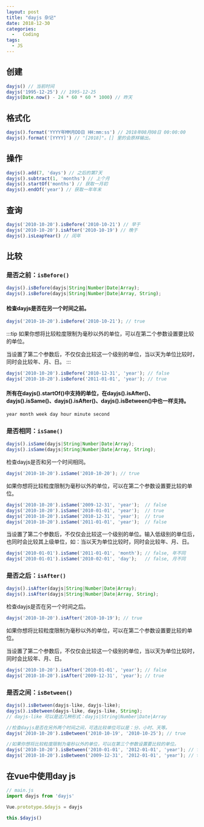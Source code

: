 ```yaml
---
layout: post
title: "dayjs 杂记"
date: 2018-12-30
categories:
  -   Coding
tags:
  - JS
---
```


##  创建
```js
dayjs() // 当前时间
dayjs('1995-12-25') // 1995-12-25
dayjs(Date.now() - 24 * 60 * 60 * 1000) // 昨天
```
##  格式化
```js
dayjs().format('YYYY年MM月DD日 HH:mm:ss') // 2018年08月08日 00:00:00
dayjs().format('[YYYY]') // "[2018]"。[] 里的会原样输出。
```
##  操作
```js
dayjs().add(7, 'days') // 之后的第7天
dayjs().subtract(1, 'months') // 上个月
dayjs().startOf('months') // 获取一月初 
dayjs().endOf('year') // 获取一年年末
```
##  查询
```js
dayjs('2010-10-20').isBefore('2010-10-21') // 早于
dayjs('2010-10-20').isAfter('2010-10-19') // 晚于
dayjs().isLeapYear() // 闰年
```

## 比较
### 是否之前：`isBefore()`
```js
dayjs().isBefore(dayjs|String|Number|Date|Array);
dayjs().isBefore(dayjs|String|Number|Date|Array, String);
```
####  检查dayjs是否在另一个时间之前。
```js
dayjs('2010-10-20').isBefore('2010-10-21'); // true
```
:::tip
如果你想将比较粒度限制为毫秒以外的单位，可以在第二个参数设置要比较的单位。

当设置了第二个参数后，不仅仅会比较这一个级别的单位，当以天为单位比较时，同时会比较年、月、日。
:::
```js
dayjs('2010-10-20').isBefore('2010-12-31', 'year'); // false
dayjs('2010-10-20').isBefore('2011-01-01', 'year'); // true
```
####  所有在dayjs().startOf()中支持的单位，在dayjs().isAfter()、dayjs().isSame()、dayjs().isAfter()、dayjs().isBetween()中也一样支持。

```js
year month week day hour minute second
```
### 是否相同：`isSame()`
```js
dayjs().isSame(dayjs|String|Number|Date|Array);
dayjs().isSame(dayjs|String|Number|Date|Array, String);
```
检查dayjs是否和另一个时间相同。
```js
dayjs('2010-10-20').isSame('2010-10-20'); // true
```
如果你想将比较粒度限制为毫秒以外的单位，可以在第二个参数设置要比较的单位。
```js
dayjs('2010-10-20').isSame('2009-12-31', 'year');  // false
dayjs('2010-10-20').isSame('2010-01-01', 'year');  // true
dayjs('2010-10-20').isSame('2010-12-31', 'year');  // true
dayjs('2010-10-20').isSame('2011-01-01', 'year');  // false
```
当设置了第二个参数后，不仅仅会比较这一个级别的单位。输入低级别的单位后，也同时会比较其上级单位，如：当以天为单位比较时，同时会比较年、月、日。
```js
dayjs('2010-01-01').isSame('2011-01-01', 'month'); // false, 年不同
dayjs('2010-01-01').isSame('2010-02-01', 'day');   // false, 月不同
```
### 是否之后：`isAfter()`
```js
dayjs().isAfter(dayjs|String|Number|Date|Array);
dayjs().isAfter(dayjs|String|Number|Date|Array, String);
```
检查dayjs是否在另一个时间之后。
```js
dayjs('2010-10-20').isAfter('2010-10-19'); // true
```
如果你想将比较粒度限制为毫秒以外的单位，可以在第二个参数设置要比较的单位。

当设置了第二个参数后，不仅仅会比较这一个级别的单位，当以天为单位比较时，同时会比较年、月、日。
```js
dayjs('2010-10-20').isAfter('2010-01-01', 'year'); // false
dayjs('2010-10-20').isAfter('2009-12-31', 'year'); // true
```
### 是否之间：`isBetween()`
```js
dayjs().isBetween(dayjs-like, dayjs-like);
dayjs().isBetween(dayjs-like, dayjs-like, String);
// dayjs-like 可以是这几种形式：dayjs|String|Number|Date|Array

//检查dayjs是否在另外两个时间之间，可选比较单位可以是：分、小时、天等。
dayjs('2010-10-20').isBetween('2010-10-19', '2010-10-25'); // true

//如果你想将比较粒度限制为毫秒以外的单位，可以在第三个参数设置要比较的单位。
dayjs('2010-10-20').isBetween('2010-01-01', '2012-01-01', 'year'); // false
dayjs('2010-10-20').isBetween('2009-12-31', '2012-01-01', 'year'); // true
```

## 在vue中使用day js
```js
// main.js
import dayjs from 'dayjs'

Vue.prototype.$dayjs = dayjs

this.$dayjs()
```